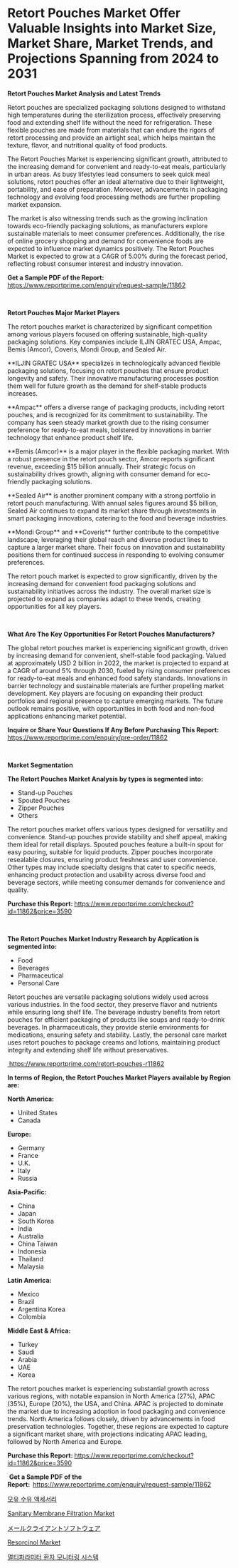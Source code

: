 <p><h1>Retort Pouches Market Offer Valuable Insights into Market Size, Market Share, Market Trends, and Projections Spanning from 2024 to 2031</h1></p><p><strong>Retort Pouches Market Analysis and Latest Trends</strong></p>
<p><p>Retort pouches are specialized packaging solutions designed to withstand high temperatures during the sterilization process, effectively preserving food and extending shelf life without the need for refrigeration. These flexible pouches are made from materials that can endure the rigors of retort processing and provide an airtight seal, which helps maintain the texture, flavor, and nutritional quality of food products. </p><p>The Retort Pouches Market is experiencing significant growth, attributed to the increasing demand for convenient and ready-to-eat meals, particularly in urban areas. As busy lifestyles lead consumers to seek quick meal solutions, retort pouches offer an ideal alternative due to their lightweight, portability, and ease of preparation. Moreover, advancements in packaging technology and evolving food processing methods are further propelling market expansion.</p><p>The market is also witnessing trends such as the growing inclination towards eco-friendly packaging solutions, as manufacturers explore sustainable materials to meet consumer preferences. Additionally, the rise of online grocery shopping and demand for convenience foods are expected to influence market dynamics positively. The Retort Pouches Market is expected to grow at a CAGR of 5.00% during the forecast period, reflecting robust consumer interest and industry innovation.</p></p>
<p><strong>Get a Sample PDF of the Report:&nbsp;</strong> <a href="https://www.reportprime.com/enquiry/request-sample/11862">https://www.reportprime.com/enquiry/request-sample/11862</a></p>
<p>&nbsp;</p>
<p><strong>Retort Pouches Major Market Players</strong></p>
<p><p>The retort pouches market is characterized by significant competition among various players focused on offering sustainable, high-quality packaging solutions. Key companies include ILJIN GRATEC USA, Ampac, Bemis (Amcor), Coveris, Mondi Group, and Sealed Air.</p><p>**ILJIN GRATEC USA** specializes in technologically advanced flexible packaging solutions, focusing on retort pouches that ensure product longevity and safety. Their innovative manufacturing processes position them well for future growth as the demand for shelf-stable products increases.</p><p>**Ampac** offers a diverse range of packaging products, including retort pouches, and is recognized for its commitment to sustainability. The company has seen steady market growth due to the rising consumer preference for ready-to-eat meals, bolstered by innovations in barrier technology that enhance product shelf life.</p><p>**Bemis (Amcor)** is a major player in the flexible packaging market. With a robust presence in the retort pouch sector, Amcor reports significant revenue, exceeding $15 billion annually. Their strategic focus on sustainability drives growth, aligning with consumer demand for eco-friendly packaging solutions.</p><p>**Sealed Air** is another prominent company with a strong portfolio in retort pouch manufacturing. With annual sales figures around $5 billion, Sealed Air continues to expand its market share through investments in smart packaging innovations, catering to the food and beverage industries.</p><p>**Mondi Group** and **Coveris** further contribute to the competitive landscape, leveraging their global reach and diverse product lines to capture a larger market share. Their focus on innovation and sustainability positions them for continued success in responding to evolving consumer preferences.</p><p>The retort pouch market is expected to grow significantly, driven by the increasing demand for convenient food packaging solutions and sustainability initiatives across the industry. The overall market size is projected to expand as companies adapt to these trends, creating opportunities for all key players.</p></p>
<p>&nbsp;</p>
<p><strong>What Are The Key Opportunities For Retort Pouches Manufacturers?</strong></p>
<p><p>The global retort pouches market is experiencing significant growth, driven by increasing demand for convenient, shelf-stable food packaging. Valued at approximately USD 2 billion in 2022, the market is projected to expand at a CAGR of around 5% through 2030, fueled by rising consumer preferences for ready-to-eat meals and enhanced food safety standards. Innovations in barrier technology and sustainable materials are further propelling market development. Key players are focusing on expanding their product portfolios and regional presence to capture emerging markets. The future outlook remains positive, with opportunities in both food and non-food applications enhancing market potential.</p></p>
<p><strong>Inquire or Share Your Questions If Any Before Purchasing This Report:</strong> <a href="https://www.reportprime.com/enquiry/pre-order/11862">https://www.reportprime.com/enquiry/pre-order/11862</a></p>
<p>&nbsp;</p>
<p><strong>Market Segmentation</strong></p>
<p><strong>The Retort Pouches Market Analysis by types is segmented into:</strong></p>
<p><ul><li>Stand-up Pouches</li><li>Spouted Pouches</li><li>Zipper Pouches</li><li>Others</li></ul></p>
<p><p>The retort pouches market offers various types designed for versatility and convenience. Stand-up pouches provide stability and shelf appeal, making them ideal for retail displays. Spouted pouches feature a built-in spout for easy pouring, suitable for liquid products. Zipper pouches incorporate resealable closures, ensuring product freshness and user convenience. Other types may include specialty designs that cater to specific needs, enhancing product protection and usability across diverse food and beverage sectors, while meeting consumer demands for convenience and quality.</p></p>
<p><strong>Purchase this Report:&nbsp;</strong><a href="https://www.reportprime.com/checkout?id=11862&price=3590">https://www.reportprime.com/checkout?id=11862&price=3590</a></p>
<p>&nbsp;</p>
<p><strong>The Retort Pouches Market Industry Research by Application is segmented into:</strong></p>
<p><ul><li>Food</li><li>Beverages</li><li>Pharmaceutical</li><li>Personal Care</li></ul></p>
<p><p>Retort pouches are versatile packaging solutions widely used across various industries. In the food sector, they preserve flavor and nutrients while ensuring long shelf life. The beverage industry benefits from retort pouches for efficient packaging of products like soups and ready-to-drink beverages. In pharmaceuticals, they provide sterile environments for medications, ensuring safety and stability. Lastly, the personal care market uses retort pouches to package creams and lotions, maintaining product integrity and extending shelf life without preservatives.</p></p>
<p><a href="https://www.reportprime.com/retort-pouches-r11862">&nbsp;https://www.reportprime.com/retort-pouches-r11862</a></p>
<p><strong>In terms of Region, the Retort Pouches Market Players available by Region are:</strong></p>
<p>
    <p> <strong> North America: </strong>
        <ul>
            <li>United States</li>
            <li>Canada</li>
        </ul>
        </p> 
    <p> <strong> Europe: </strong>
        <ul>
            <li>Germany</li>
            <li>France</li>
            <li>U.K.</li>
            <li>Italy</li>
            <li>Russia</li>
        </ul>
        </p> 
    <p> <strong> Asia-Pacific: </strong>
        <ul>
            <li>China</li>
            <li>Japan</li>
            <li>South Korea</li>
            <li>India</li>
            <li>Australia</li>
            <li>China Taiwan</li>
            <li>Indonesia</li>
            <li>Thailand</li>
            <li>Malaysia</li>
        </ul>
        </p> 
    <p> <strong> Latin America: </strong>
        <ul>
            <li>Mexico</li>
            <li>Brazil</li>
            <li>Argentina Korea</li>
            <li>Colombia</li>
        </ul>
        </p> 
    <p> <strong> Middle East & Africa: </strong>
        <ul>
            <li>Turkey</li>
            <li>Saudi</li>
            <li>Arabia</li>
            <li>UAE</li>
            <li>Korea</li>
        </ul>
    </p>
    </p>
<p><p>The retort pouches market is experiencing substantial growth across various regions, with notable expansion in North America (27%), APAC (35%), Europe (20%), the USA, and China. APAC is projected to dominate the market due to increasing adoption in food packaging and convenience trends. North America follows closely, driven by advancements in food preservation technologies. Together, these regions are expected to capture a significant market share, with projections indicating APAC leading, followed by North America and Europe.</p></p>
<p><strong>Purchase this Report: </strong><a href="https://www.reportprime.com/checkout?id=11862&price=3590">https://www.reportprime.com/checkout?id=11862&price=3590</a></p>
<p>&nbsp;<strong>Get a Sample PDF of the Report:&nbsp;&nbsp;</strong><a href="https://www.reportprime.com/enquiry/request-sample/11862">https://www.reportprime.com/enquiry/request-sample/11862</a></p>
<p><strong></strong></p>
<p><p><a href="https://medium.com/@zolajenkins98/%EB%AA%A8%EC%9C%A0-%EC%88%98%EC%9C%A0-%EC%9A%A9%ED%92%88-%EC%8B%9C%EC%9E%A5-%EB%8F%99%ED%96%A5-%ED%83%90%EC%83%89-%EA%B8%80%EB%A1%9C%EB%B2%8C-%ED%8A%B8%EB%A0%8C%EB%93%9C-%EB%B0%8F-%ED%96%A5%ED%9B%84-%EC%84%B1%EC%9E%A5-%EC%A0%84%EB%A7%9D-2024-2031-105%ED%8E%98%EC%9D%B4%EC%A7%80%EC%97%90-%EA%B1%B8%EC%B3%90-%EB%8B%A4%EB%A3%B8-90869bdbeead">모유 수유 액세서리</a></p><p><a href="https://issuu.com/reportprime-2/docs/sanitary-membrane-filtration-market_cd6cccda6fc2ce">Sanitary Membrane Filtration Market</a></p><p><a href="https://medium.com/@sashabeier2023/%E3%83%A1%E3%83%BC%E3%83%AB%E3%82%AF%E3%83%A9%E3%82%A4%E3%82%A2%E3%83%B3%E3%83%88%E3%82%BD%E3%83%95%E3%83%88%E3%82%A6%E3%82%A7%E3%82%A2%E5%B8%82%E5%A0%B4%E3%81%AE%E8%A6%8F%E6%A8%A1-%E5%B8%82%E5%A0%B4%E3%82%BB%E3%82%B0%E3%83%A1%E3%83%B3%E3%83%86%E3%83%BC%E3%82%B7%E3%83%A7%E3%83%B3-%E5%B8%82%E5%A0%B4%E5%8B%95%E5%90%91%E3%81%8A%E3%82%88%E3%81%B32031%E5%B9%B4%E3%81%BE%E3%81%A7%E3%81%AE%E6%88%90%E9%95%B7%E5%88%86%E6%9E%90%E4%BA%88%E6%B8%AC-9bdae0261a28">メールクライアントソフトウェア</a></p><p><a href="https://github.com/PeterParrish5/Market-Research-Report-List-6/blob/main/resorcinol-market.md">Resorcinol Market</a></p><p><a href="https://medium.com/@zolajenkins98/%EB%8B%A4%EC%A4%91%EB%A7%A4%EA%B0%9C%EB%B3%80%EC%88%98-%ED%99%98%EC%9E%90-%EB%AA%A8%EB%8B%88%ED%84%B0%EB%A7%81-%EC%8B%9C%EC%8A%A4%ED%85%9C-%EC%8B%9C%EC%9E%A5-%EA%B7%9C%EB%AA%A8-%EC%84%B1%EC%9E%A5-%EB%B0%8F-%EC%82%B0%EC%97%85-%EB%B6%84%EC%84%9D-%EC%8B%9C%EC%9E%A5-%EC%84%B8%EB%B6%84%ED%99%94-%EB%B0%8F-%EC%A7%80%EC%97%AD-%ED%86%B5%EC%B0%B0%EB%A0%A5-%ED%8F%AC%ED%95%A8-%EB%B0%8F-2031%EB%85%84%EA%B9%8C%EC%A7%80%EC%9D%98-%EC%A0%84%EB%A7%9D-fbe8f797476a">멀티파라미터 환자 모니터링 시스템</a></p></p>